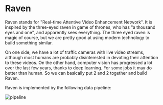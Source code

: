 # Raven

Raven stands for "Real-time Attentive Video Enhancement Network". It is inspired by the three-eyed raven in game of thrones, who has "a thousand eyes and one", and apparently sees everything. The three eyed raven is magic of course, but we are pretty good at using modern technology to build something similar.

On one side, we have a lot of traffic cameras with live video streams, although most humans are probably disinterested in devoting their attention to these videos. On the other hand, computer vision has progressed a lot over the last few years, thanks to deep learning. For some jobs it may do better than human. So we can basically put 2 and 2 together and build Raven.

Raven is implemented by the following data pipeline:

![pipeline](https://github.com/zxq0404/Raven/docs/Raven_pipeline.png)


